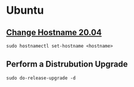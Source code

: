 # Ubuntu

## [Change Hostname 20.04](https://linuxize.com/post/how-to-change-hostname-on-ubuntu-20-04/)

```shell
sudo hostnamectl set-hostname <hostname>
```

## Perform a Distrubution Upgrade

```shell
sudo do-release-upgrade -d
```
